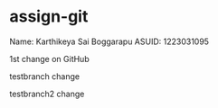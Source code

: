# assign-git
Name: Karthikeya Sai Boggarapu ASUID: 1223031095

1st change on GitHub

testbranch change

testbranch2 change
